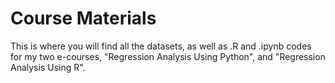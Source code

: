 # Course Materials

This is where you will find all the datasets, as well as .R and .ipynb codes for my two e-courses, "Regression Analysis Using Python", and "Regression Analysis Using R".
